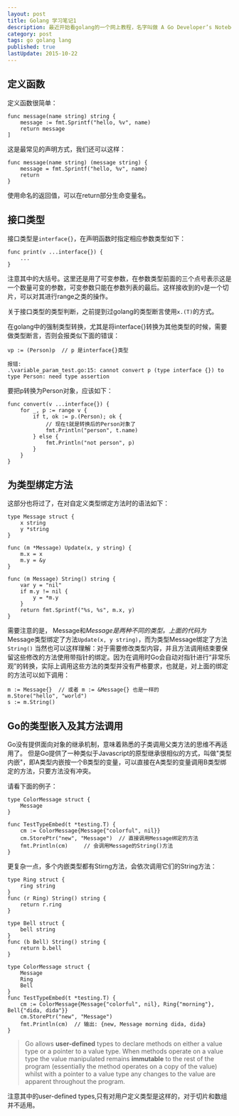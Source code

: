 ```yaml
---
layout: post
title: Golang 学习笔记1
description: 最近开始看golang的一个网上教程，名字叫做 A Go Developer’s Notebook，挺不错的
category: post
tags: go golang lang
published: true
lastUpdate: 2015-10-22
---
```


## 定义函数 ##
定义函数很简单：

```golang
func message(name string) string {
	message := fmt.Sprintf("hello, %v", name)
	return message
]
```
这是最常见的声明方式，我们还可以这样：

```golang
func message(name string) (message string) {
	message = fmt.Sprintf("hello, %v", name)
	return
}
```
使用命名的返回值，可以在return部分生命变量名。

## 接口类型 ##
接口类型是`interface{}`，在声明函数时指定相应参数类型如下：

```golang
func print(v ...interface{}) {
	...
}
```
注意其中的大括号。这里还是用了可变参数，在参数类型前面的三个点号表示这是一个数量可变的参数，可变参数只能在参数列表的最后。这样接收到的v是一个切片，可以对其进行range之类的操作。

关于接口类型的类型判断，之前提到过golang的类型断言使用`x.(T)`的方式。

在golang中的强制类型转换，尤其是将interface{}转换为其他类型的时候，需要做类型断言，否则会报类似下面的错误：

```
vp := (Person)p  // p 是interface{}类型

报错:
.\variable_param_test.go:15: cannot convert p (type interface {}) to type Person: need type assertion
```
要把p转换为Person对象，应该如下：

```golang
func convert(v ...interface{}) {
	for _, p := range v {
		if t, ok := p.(Person); ok {
			// 现在t就是转换后的Person对象了
			fmt.Println("person", t.name)
		} else {
			fmt.Println("not person", p)
		}
	}
}
```

## 为类型绑定方法 ##
这部分也将过了，在对自定义类型绑定方法时的语法如下：

```golang
type Message struct {
	x string
	y *string
}

func (m *Message) Update(x, y string) {
	m.x = x
	m.y = &y
}

func (m Message) String() string {
	var y = "nil"
	if m.y != nil {
		y = *m.y
	}
	return fmt.Sprintf("%s, %s", m.x, y)
}
```

需要注意的是， Message和*Message是两种不同的类型。上面的代码为*Message类型绑定了方法`Update(x, y string)`，而为类型Message绑定了方法`String()`
当然也可以这样理解：对于需要修改类型内容，并且方法调用结束要保留这些修改的方法使用带指针的绑定。因为在调用时Go会自动对指针进行“非常乐观”的转换，实际上调用这些方法的类型并没有严格要求，也就是，对上面的绑定的方法可以如下调用：

```
m := Message{}  // 或者 m := &Message{} 也是一样的
m.Store("hello", "world")
s := m.String()
```

## Go的类型嵌入及其方法调用 ##
Go没有提供面向对象的继承机制，意味着熟悉的子类调用父类方法的思维不再适用了。
但是Go提供了一种类似于Javascript的原型继承很相似的方式，叫做"类型内嵌"，即A类型内嵌按一个B类型的变量，可以直接在A类型的变量调用B类型绑定的方法，只要方法没有冲突。

请看下面的例子：

```golang
type ColorMessage struct {
	Message
}

func TestTypeEmbed(t *testing.T) {
	cm := ColorMessage{Message{"colorful", nil}}
	cm.StorePtr("new", "Message")  // 直接调用Message绑定的方法
	fmt.Println(cm)     // 会调用Message的String()方法
}
```

更复杂一点，多个内嵌类型都有Stirng方法，会依次调用它们的String方法：

```golang
type Ring struct {
	ring string
}
func (r Ring) String() string {
	return r.ring
}

type Bell struct {
	bell string
}
func (b Bell) String() string {
	return b.bell
}

type ColorMessage struct {
	Message
	Ring
	Bell
}
func TestTypeEmbed(t *testing.T) {
	cm := ColorMessage{Message{"colorful", nil}, Ring{"morning"}, Bell{"dida, dida"}}
	cm.StorePtr("new", "Message")
	fmt.Println(cm)  // 输出: {new, Message morning dida, dida}
}
```

> Go allows **user-defined** types to declare methods on either a value type or a pointer to a value type. When methods operate on a value type the value manipulated remains **immutable** to the rest of the program (essentially the method operates on a copy of the value) whilst with a pointer to a value type any changes to the value are apparent throughout the program. 

注意其中的user-defined types,只有对用户定义类型是这样的，对于切片和数组并不适用。




